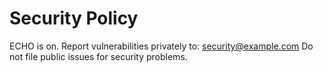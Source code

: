 # Security Policy
ECHO is on.
Report vulnerabilities privately to: security@example.com
Do not file public issues for security problems.
